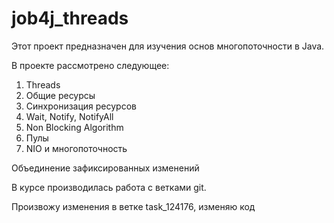 # job4j_threads

Этот проект предназначен для изучения основ многопоточности в Java.

В проекте рассмотрено следующее:
1. Threads
2. Общие ресурсы
3. Синхронизация ресурсов
4. Wait, Notify, NotifyAll
5. Non Blocking Algorithm
6. Пулы
7. NIO и многопоточность

Объединение зафиксированных изменений



В курсе производилась работа с ветками git.

Произвожу изменения в ветке task_124176, изменяю код